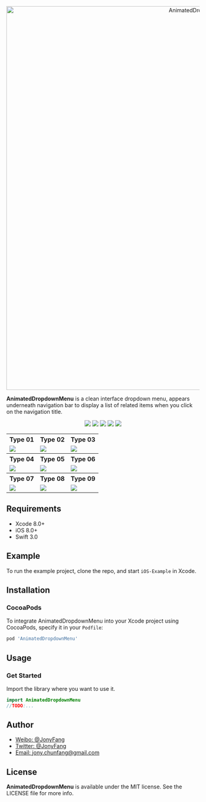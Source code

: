 <p align="center">
    <img src="https://dn-ynvsu4wa.qbox.me/16f7940346e6cfc5ddf9.png" alt="AnimatedDropdownMenu" title="AnimatedDropdownMenu" width="1000">
</p>

**AnimatedDropdownMenu** is a clean interface dropdown menu, appears underneath navigation bar to display a list of related items when you click on the navigation title.

<p align="center">
    <a href="https://cocoapods.org/pods/AnimatedDropdownMenu"><img src="https://img.shields.io/cocoapods/p/AnimatedDropdownMenu.svg?style=flat"></a>
    <a href="https://cocoapods.org/pods/AnimatedDropdownMenu"><img src="https://img.shields.io/badge/iOS-8.0%2B-blue.svg"></a>
    <a href="https://cocoapods.org/pods/AnimatedDropdownMenu"><img src="https://img.shields.io/badge/Swift-3.0%2B-orange.svg"></a>
    <a href="https://cocoapods.org/pods/AnimatedDropdownMenu"><img src="https://img.shields.io/cocoapods/v/AnimatedDropdownMenu.svg?style=flat"></a>
    <a href="http://mit-license.org"><img src="https://img.shields.io/cocoapods/l/AnimatedDropdownMenu.svg?style=flat"></a>
</p>


<p align="center">
    <table>
    <tr>
    <th>Type 01</th>
    <th>Type 02</th>
    <th>Type 03</th>
    </tr>
    <tr>
    <td><img src="https://dn-ynvsu4wa.qbox.me/85482a9232c248ab5aca.PNG"/></td>
    <td><img src="https://dn-ynvsu4wa.qbox.me/8767106baa384ee28bc3.PNG"/></td>
    <td><img src="https://dn-ynvsu4wa.qbox.me/bc46b32aacf22b459e63.PNG"/></td>
    </tr>
    <tr>
    <th>Type 04</th>
    <th>Type 05</th>
    <th>Type 06</th>
    </tr>
    <tr>
    <td><img src="https://dn-ynvsu4wa.qbox.me/4da2351118cda94556c3.PNG"/></td>
    <td><img src="https://dn-ynvsu4wa.qbox.me/fd8abea53051a404745b.PNG"/></td>
    <td><img src="https://dn-ynvsu4wa.qbox.me/951d3cf13599fd5cc307.PNG"/></td>
    </tr>
    <tr>
    <th>Type 07</th>
    <th>Type 08</th>
    <th>Type 09</th>
    </tr>
    <tr>
    <td><img src="https://dn-ynvsu4wa.qbox.me/772b9dfd1a1e554073b6.PNG"/></td>
    <td><img src="https://dn-ynvsu4wa.qbox.me/48835d39aae89b6c3212.PNG"/></td>
    <td><img src="https://dn-ynvsu4wa.qbox.me/76fa42336a0d3f7175d7.PNG"/></td>
    </tr>
    </table>
</p>

## Requirements

- Xcode 8.0+
- iOS 8.0+
- Swift 3.0

## Example

To run the example project, clone the repo, and start `iOS-Example` in Xcode.

## Installation

### CocoaPods

To integrate AnimatedDropdownMenu into your Xcode project using CocoaPods, specify it in your `Podfile`:

```ruby
pod 'AnimatedDropdownMenu'
```

## Usage

### Get Started

Import the library where you want to use it.

```swift
import AnimatedDropdownMenu
//TODO:...
```

## Author

- [Weibo: @JonyFang](http://weibo.com/3034766044/profile?topnav=1&wvr=6)
- [Twitter: @JonyFang](https://twitter.com/jony_chunfang)
- [Email: jony.chunfang@gmail.com](mailto:jony.chunfang@gmail.com)

## License

**AnimatedDropdownMenu** is available under the MIT license. See the LICENSE file for more info.
